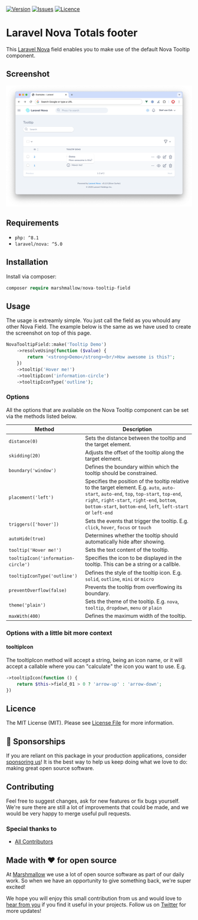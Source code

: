 [![Version](https://img.shields.io/packagist/v/marshmallow/nova-tooltip-field)](https://github.com/marshmallow-packages/nova-tooltip-field)
[![Issues](https://img.shields.io/github/issues/marshmallow-packages/nova-tooltip-field)](https://github.com/marshmallow-packages/nova-tooltip-field)
[![Licence](https://img.shields.io/github/license/marshmallow-packages/nova-tooltip-field)](https://github.com/marshmallow-packages/nova-tooltip-field)

# Laravel Nova Totals footer
This [Laravel Nova](https://nova.laravel.com) field enables you to make use of the default Nova Tooltip component.

## Screenshot
<img src="./resources/screenshot/nova-tooltip-field-screenshot.png">

## Requirements

- `php: ^8.1`
- `laravel/nova: ^5.0`

## Installation

Install via composer:

``` php
composer require marshmallow/nova-tooltip-field
```

## Usage
The usage is extreamly simple. You just call the field as you whould any other Nova Field. The example below is the same as we have used to create the screenshot on top of this page.

```php
NovaTooltipField::make('Tooltip Demo')
    ->resolveUsing(function ($value) {
        return '<strong>Demo</strong><br/>How awesome is this?';
    })
    ->tooltip('Hover me!')
    ->tooltipIcon('information-circle')
    ->tooltipIconType('outline');
```

### Options

All the options that are available on the Nova Tooltip component can be set via the methods listed below.

| Method                | Description                                                                 |
|-----------------------|-----------------------------------------------------------------------------|
| `distance(0)`         | Sets the distance between the tooltip and the target element.               |
| `skidding(20)`        | Adjusts the offset of the tooltip along the target element.                 |
| `boundary('window')`  | Defines the boundary within which the tooltip should be constrained.        |
| `placement('left')`   | Specifies the position of the tooltip relative to the target element. E.g. `auto`, `auto-start`, `auto-end`, `top`, `top-start`, `top-end`, `right`, `right-start`, `right-end`, `bottom`, `bottom-start`, `bottom-end`, `left`, `left-start` or `left-end` |
| `triggers(['hover'])` | Sets the events that trigger the tooltip. E.g. `click`, `hover`, `focus` or `touch` |
| `autoHide(true)`      | Determines whether the tooltip should automatically hide after showing.     |
| `tooltip('Hover me!')`| Sets the text content of the tooltip.                                       |
| `tooltipIcon('information-circle')` | Specifies the icon to be displayed in the tooltip. This can be a string or a callble. |
| `tooltipIconType('outline')` | Defines the style of the tooltip icon. E.g. `solid`, `outline`, `mini` or `micro` |
| `preventOverflow(false)` | Prevents the tooltip from overflowing its boundary.                      |
| `theme('plain')`      | Sets the theme of the tooltip. E.g. `nova`, `tooltip`, `dropdown`, `menu` or `plain` |
| `maxWith(400)`        | Defines the maximum width of the tooltip.                                   |

### Options with a little bit more context
#### tooltipIcon
The tooltipIcon method will accept a string, being an icon name, or it will accept a callable where you can "calculate" the icon you want to use. E.g.

```php
->tooltipIcon(function () {
    return $this->field_01 > 0 ? 'arrow-up' : 'arrow-down';
})
```

## Licence

The MIT License (MIT). Please see [License File](LICENCE) for more information.

## 💖 Sponsorships

If you are reliant on this package in your production applications, consider [sponsoring us](https://github.com/sponsors/marshmallow-packages)! It is the best way to help us keep doing what we love to do: making great open source software.

## Contributing

Feel free to suggest changes, ask for new features or fix bugs yourself. We're sure there are still a lot of improvements that could be made, and we would be very happy to merge useful pull requests.

### Special thanks to
-   [All Contributors](../../contributors)

## Made with ❤️ for open source

At [Marshmallow](https://marshmallow.nl) we use a lot of open source software as part of our daily work.
So when we have an opportunity to give something back, we're super excited!

We hope you will enjoy this small contribution from us and would love to [hear from you](mailto:hello@marshmallow.nl) if you find it useful in your projects. Follow us on [Twitter](https://x.com/marshmallow_dev) for more updates!
